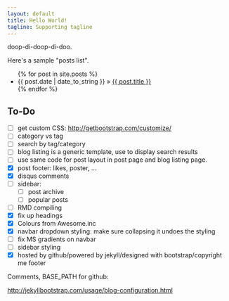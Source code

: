 ```yaml
---
layout: default
title: Hello World!
tagline: Supporting tagline
---
```


doop-di-doop-di-doo.

Here's a sample "posts list".

<ul class="posts">
  {% for post in site.posts %}
    <li><span>{{ post.date | date_to_string }}</span> &raquo; <a href="{{ BASE_PATH }}{{ post.url }}">{{ post.title }}</a></li>
  {% endfor %}
</ul>

## To-Do

- [ ] get custom CSS: http://getbootstrap.com/customize/
- [ ] category vs tag
- [ ] search by tag/category
- [ ] blog listing is a generic template, use to display search results
- [ ] use same code for post layout in post page and blog listing page.
- [x] post footer: likes, poster, ...
- [x] disqus comments
- [ ] sidebar:
    - [ ] post archive
    - [ ] popular posts
- [ ] RMD compiling
- [x] fix up headings
- [x] Colours from Awesome.inc
- [x] navbar dropdown styling: make sure collapsing it undoes the styling
- [ ] fix MS gradients on navbar
- [ ] sidebar styling
- [x] hosted by github/powered by jekyll/designed with bootstrap/copyright me footer

Comments, BASE_PATH for github:

http://jekyllbootstrap.com/usage/blog-configuration.html
